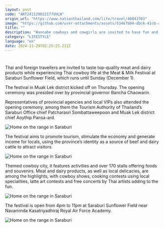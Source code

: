```yaml
---
layout: post
code: "ART241129022177VHLW"
origin_url: "https://www.nationthailand.com/life/travel/40043703"
image: "https://github.com/user-attachments/assets/53467b04-dbc6-41cb-aae2-b640af19dcc2"
title: ""
description: "Wannabe cowboys and cowgirls are invited to have fun and eat lots of great food to be tasted at this weekend’s Meat & Milk Festival"
category: "LIFESTYLE"
language: "en"
date: 2024-11-29T02:25:23.211Z
---
```


# 









Thai and foreign travellers are invited to taste top-quality meat and dairy products while experiencing Thai cowboy life at the Meat & Milk Festival at Saraburi Sunflower Field, which runs until Sunday (December 1).

The festival in Muak Lek district kicked off on Thursday. The opening ceremony was presided over by provincial governor Bancha Chaowarin.

Representatives of provincial agencies and local VIPs also attended the opening ceremony, among them the Tourism Authority of Thailand’s Saraburi Office chief Patcharasri Sombattaweepoon and Muak Lek district chief Aoythip Pansa-ard.

  ![Home on the range in Saraburi](https://github.com/user-attachments/assets/556d11d5-de93-450e-a54b-a6311b48fa53)

The festival aims to promote tourism, stimulate the economy and generate income for locals, using the province’s identity as a source of beef and dairy cattle to attract visitors.

  ![Home on the range in Saraburi](https://github.com/user-attachments/assets/0c9c1248-90e5-4a08-84d9-3dac93cc0613)

Themed cowboy city, it features activities and over 170 stalls offering foods and souvenirs. Meat and dairy products, as well as local delicacies, are among the highlights, with cowboy shows, cooking contests using local specialities, latte art contests and free concerts by Thai artists adding to the fun.

  ![Home on the range in Saraburi](https://github.com/user-attachments/assets/230ea26c-36e9-4174-9f1d-90d3d11d0c85)

The festival is open from 4pm to 11pm at Saraburi Sunflower Field near Navaminda Kasatriyadhiraj Royal Air Force Academy.

  ![Home on the range in Saraburi](https://github.com/user-attachments/assets/1e287c34-82cd-4ac5-abc6-c3a812ca1fe8)

